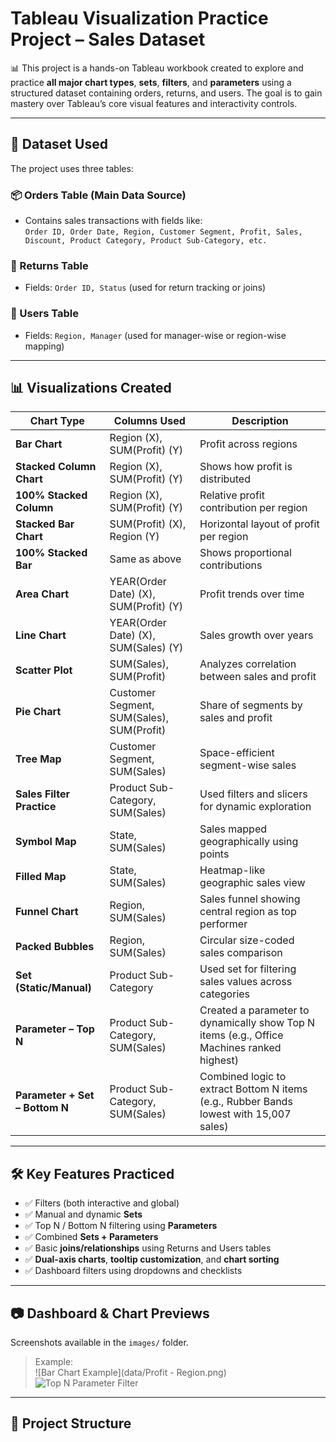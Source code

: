 # Tableau Visualization Practice Project – Sales Dataset

📊 This project is a hands-on Tableau workbook created to explore and practice **all major chart types**, **sets**, **filters**, and **parameters** using a structured dataset containing orders, returns, and users. The goal is to gain mastery over Tableau’s core visual features and interactivity controls.

---

## 📁 Dataset Used

The project uses three tables:

### 📦 Orders Table (Main Data Source)
- Contains sales transactions with fields like:  
  `Order ID, Order Date, Region, Customer Segment, Profit, Sales, Discount, Product Category, Product Sub-Category, etc.`

### 🔁 Returns Table
- Fields: `Order ID, Status` (used for return tracking or joins)

### 👤 Users Table
- Fields: `Region, Manager` (used for manager-wise or region-wise mapping)

---

## 📊 Visualizations Created

| Chart Type | Columns Used | Description |
|------------|--------------|-------------|
| **Bar Chart** | Region (X), SUM(Profit) (Y) | Profit across regions |
| **Stacked Column Chart** | Region (X), SUM(Profit) (Y) | Shows how profit is distributed |
| **100% Stacked Column** | Region (X), SUM(Profit) (Y) | Relative profit contribution per region |
| **Stacked Bar Chart** | SUM(Profit) (X), Region (Y) | Horizontal layout of profit per region |
| **100% Stacked Bar** | Same as above | Shows proportional contributions |
| **Area Chart** | YEAR(Order Date) (X), SUM(Profit) (Y) | Profit trends over time |
| **Line Chart** | YEAR(Order Date) (X), SUM(Sales) (Y) | Sales growth over years |
| **Scatter Plot** | SUM(Sales), SUM(Profit) | Analyzes correlation between sales and profit |
| **Pie Chart** | Customer Segment, SUM(Sales), SUM(Profit) | Share of segments by sales and profit |
| **Tree Map** | Customer Segment, SUM(Sales) | Space-efficient segment-wise sales |
| **Sales Filter Practice** | Product Sub-Category, SUM(Sales) | Used filters and slicers for dynamic exploration |
| **Symbol Map** | State, SUM(Sales) | Sales mapped geographically using points |
| **Filled Map** | State, SUM(Sales) | Heatmap-like geographic sales view |
| **Funnel Chart** | Region, SUM(Sales) | Sales funnel showing central region as top performer |
| **Packed Bubbles** | Region, SUM(Sales) | Circular size-coded sales comparison |
| **Set (Static/Manual)** | Product Sub-Category | Used set for filtering sales values across categories |
| **Parameter – Top N** | Product Sub-Category, SUM(Sales) | Created a parameter to dynamically show Top N items (e.g., Office Machines ranked highest) |
| **Parameter + Set – Bottom N** | Product Sub-Category, SUM(Sales) | Combined logic to extract Bottom N items (e.g., Rubber Bands lowest with 15,007 sales) |

---

## 🛠️ Key Features Practiced

- ✅ Filters (both interactive and global)
- ✅ Manual and dynamic **Sets**
- ✅ Top N / Bottom N filtering using **Parameters**
- ✅ Combined **Sets + Parameters**
- ✅ Basic **joins/relationships** using Returns and Users tables
- ✅ **Dual-axis charts**, **tooltip customization**, and **chart sorting**
- ✅ Dashboard filters using dropdowns and checklists

---

## 📷 Dashboard & Chart Previews

Screenshots available in the `images/` folder.

> Example:  
> ![Bar Chart Example](data/Profit - Region.png)  
> ![Top N Parameter Filter](images/parameter_top_n.png)

---

## 📂 Project Structure

